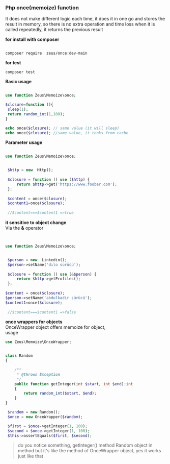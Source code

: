 ### Php once(memoize) function 

It does not make different logic each time, it does it in one go and stores the result in memory, so there is no extra operation and time loss when it is called repeatedly, it returns the previous result


**for install with composer** 
```console

composer require  zeus/once:dev-main
```
**for test**
```console
composer test
```
**Basic usage** 

```php

use function Zeus\Memoize\once;

$closure=function (){
 sleep(1);
 return random_int(1,100);
}

echo once($closure); // same value (it will sleep)
echo once($closure); //same value, it tooks from cache 

```
**Parameter usage** 


```php

use function Zeus\Memoize\once;


 $http = new  Http();
 
 $closure = function () use ($http) {
     return $http->get('https://www.foobar.com');
 };
 
 $content = once($closure);
 $content1=once($closure);
 
 //$content===$content1 =>true

```

**it sensitive to object change**
<br>
Via the **&** operator




```php


use function Zeus\Memoize\once;


 $person = new  Linkedin();
 $person->setName('dılo sürücü');
 
 $closure = function () use (&$person) {
     return $http->getProfiles();
 };
 
$content = once($closure);
$person->setName('abdulkadir sürücü');
$content1=once($closure);
 
 //$content===$content1 =>false

```

**once wrappers for objects**
<br>
OnceWrapper object offers memoize for object,
<br>
usage

```php
use Zeus\Memoize\OnceWrapper;


class Random
{

    /**
     * @throws Exception
     */
    public function getInteger(int $start, int $end):int
    {
        return random_int($start, $end);
    }
}

 $random = new Random();
 $once = new OnceWrapper($random);

 $first = $once->getInteger(1, 100);
 $second = $once->getInteger(1, 100);
 $this->assertEquals($first, $second);

```

>do you notice something, getInteger() method Random object in method but it's like the method of OnceWrapper object, yes it works just like that
